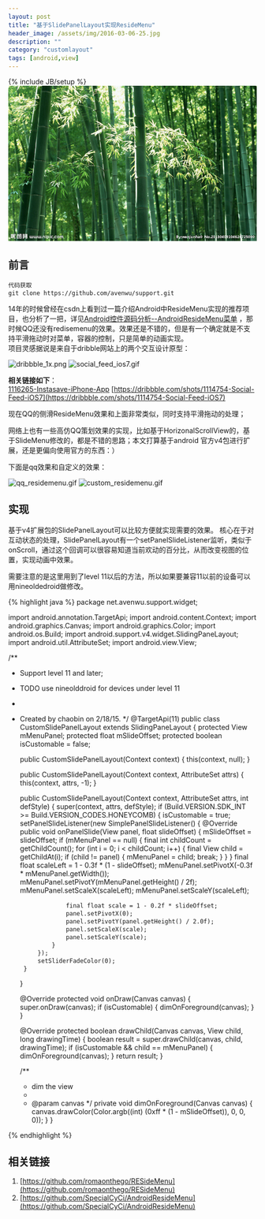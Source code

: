 ```yaml
---
layout: post
title: "基于SlidePanelLayout实现ResideMenu"
header_image: /assets/img/2016-03-06-25.jpg
description: ""
category: "customlayout"
tags: [android,view]
---
```

{% include JB/setup %}
![img](/assets/img/2016-03-06-25.jpg)

## 前言
	代码获取
	git clone https://github.com/avenwu/support.git 

14年的时候曾经在csdn上看到过一篇介绍Android中ResideMenu实现的推荐项目，也分析了一把，详见[Android控件源码分析--AndroidResideMenu菜单](http://www.cnblogs.com/avenwu/p/3482199.html)
，那时候QQ还没有redisemenu的效果。效果还是不错的，但是有一个确定就是不支持平滑拖动时对菜单，容器的控制，只是简单的动画实现。  
项目灵感据说是来自于dribble网站上的两个交互设计原型：

![dribbble_1x.png](/assets/dribbble_1x.png)
![social_feed_ios7.gif](/assets/social_feed_ios7.gif)

**相关链接如下**：  
[1116265-Instasave-iPhone-App](https://dribbble.com/shots/1116265-Instasave-iPhone-App)
[https://dribbble.com/shots/1114754-Social-Feed-iOS7](https://dribbble.com/shots/1114754-Social-Feed-iOS7)

现在QQ的侧滑ResideMenu效果和上面非常类似，同时支持平滑拖动的处理；

网络上也有一些高仿QQ策划效果的实现，比如基于HorizonalScrollView的，基于SlideMenu修改的，都是不错的思路；本文打算基于android 官方v4包进行扩展，还是更偏向使用官方的东西：）

下面是qq效果和自定义的效果：  

![qq_residemenu.gif](/assets/qq_residemenu.gif)
![custom_residemenu.gif](/assets/custom_residemenu.gif)

## 实现
基于v4扩展包的SlidePanelLayout可以比较方便就实现需要的效果。
核心在于对互动状态的处理，SlidePanelLayout有一个setPanelSlideListener监听，类似于onScroll，通过这个回调可以很容易知道当前欢动的百分比，从而改变视图的位置，实现动画中效果。

需要注意的是这里用到了level 11以后的方法，所以如果要兼容11以前的设备可以用nineoldedroid做修改。


{% highlight java %}
package net.avenwu.support.widget;


import android.annotation.TargetApi;
import android.content.Context;
import android.graphics.Canvas;
import android.graphics.Color;
import android.os.Build;
import android.support.v4.widget.SlidingPaneLayout;
import android.util.AttributeSet;
import android.view.View;

/**
 * Support level 11 and later;
 * TODO use nineolddroid for devices under level 11
 * <p/>
 * Created by chaobin on 2/18/15.
 */
@TargetApi(11)
public class CustomSlidePanelLayout extends SlidingPaneLayout {
    protected View mMenuPanel;
    protected float mSlideOffset;
    protected boolean isCustomable = false;

    public CustomSlidePanelLayout(Context context) {
        this(context, null);
    }

    public CustomSlidePanelLayout(Context context, AttributeSet attrs) {
        this(context, attrs, -1);
    }

    public CustomSlidePanelLayout(Context context, AttributeSet attrs, int defStyle) {
        super(context, attrs, defStyle);
        if (Build.VERSION.SDK_INT >= Build.VERSION_CODES.HONEYCOMB) {
            isCustomable = true;
            setPanelSlideListener(new SimplePanelSlideListener() {
                @Override
                public void onPanelSlide(View panel, float slideOffset) {
                    mSlideOffset = slideOffset;
                    if (mMenuPanel == null) {
                        final int childCount = getChildCount();
                        for (int i = 0; i < childCount; i++) {
                            final View child = getChildAt(i);
                            if (child != panel) {
                                mMenuPanel = child;
                                break;
                            }
                        }
                    }
                    final float scaleLeft = 1 - 0.3f * (1 - slideOffset);
                    mMenuPanel.setPivotX(-0.3f * mMenuPanel.getWidth());
                    mMenuPanel.setPivotY(mMenuPanel.getHeight() / 2f);
                    mMenuPanel.setScaleX(scaleLeft);
                    mMenuPanel.setScaleY(scaleLeft);

                    final float scale = 1 - 0.2f * slideOffset;
                    panel.setPivotX(0);
                    panel.setPivotY(panel.getHeight() / 2.0f);
                    panel.setScaleX(scale);
                    panel.setScaleY(scale);
                }
            });
            setSliderFadeColor(0);
        }

    }

    @Override
    protected void onDraw(Canvas canvas) {
        super.onDraw(canvas);
        if (isCustomable) {
            dimOnForeground(canvas);
        }
    }

    @Override
    protected boolean drawChild(Canvas canvas, View child, long drawingTime) {
        boolean result = super.drawChild(canvas, child, drawingTime);
        if (isCustomable && child == mMenuPanel) {
            dimOnForeground(canvas);
        }
        return result;
    }

    /**
     * dim the view
     *
     * @param canvas
     */
    private void dimOnForeground(Canvas canvas) {
        canvas.drawColor(Color.argb((int) (0xff * (1 - mSlideOffset)), 0, 0, 0));
    }
}

{% endhighlight %}

## 相关链接
1. [https://github.com/romaonthego/RESideMenu](https://github.com/romaonthego/RESideMenu)
2. [https://github.com/SpecialCyCi/AndroidResideMenu](https://github.com/SpecialCyCi/AndroidResideMenu)
